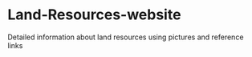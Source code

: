 # Land-Resources-website
Detailed information about land resources using pictures and reference links
